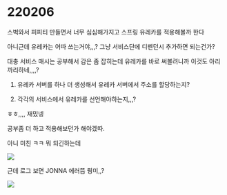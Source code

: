 # 220206

스벅와서 피피티 만들면서 너무 심심해가지고 스프링 유레카를 적용해볼까 한다

아니근데 유레카는 어따 쓰는거야,,,? 그냥 서비스단에 디펜던시 추가하면 되는건가?

대충 서비스 매시는 공부해서 감은 좀 잡히는데 유레카를 바로 써볼려니까 이것도 아리까리하네,,,,?

1. 유레카 서버를 하나 더 생성해서 유레카 서버에서 주소를 할당하는지?

2. 각각의 서비스에서 유레카를 선언해야하는지,,,? 

ㅎㅎ,,,, 재밌넹

공부좀 더 하고 적용해보던가 해야겠따.







아니 미친 ㅋㅋ 뭐 되긴하는데

<img src="https://user-images.githubusercontent.com/24339310/155834284-8cabd563-a567-4b96-92bd-2c29d5ce3652.png">



근데 로그 보면 JONNA 에러뜸 뭥미,,?

<img src="https://user-images.githubusercontent.com/24339310/155834304-bf69c980-584f-4804-ab58-c3bbec5d288f.png">
